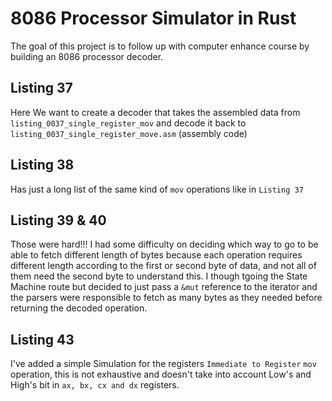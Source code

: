 # 8086 Processor Simulator in Rust

The goal of this project is to follow up with computer enhance course by building an 8086 processor decoder.

## Listing 37
Here We want to create a decoder that takes the assembled data from `listing_0037_single_register_mov` and decode it back
to `listing_0037_single_register_move.asm` (assembly code)

## Listing 38
Has just a long list of the same kind of `mov` operations like in `Listing 37`

## Listing 39 & 40
Those were hard!!! I had some difficulty on deciding which way to go to be able to fetch different length of bytes because each
operation requires different length according to the first or second byte of data, and not all of them need the second byte to understand this.
I though tgoing the State Machine route but decided to just pass a `&mut` reference to the iterator and the parsers were responsible to fetch as many bytes as they needed before returning the decoded operation.

## Listing 43
I've added a simple Simulation for the registers `Immediate to Register` `mov` operation, this is not exhaustive and doesn't take into account Low's and High's bit in `ax, bx, cx and dx` registers.